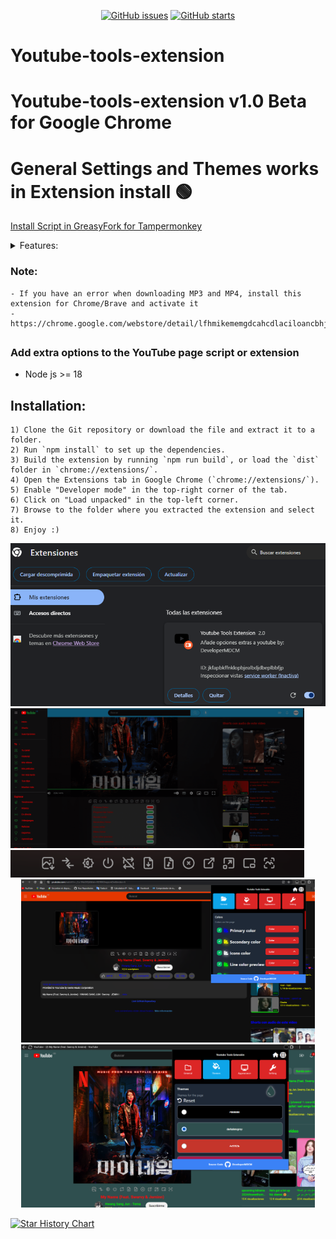 <p align="center">
   <a href="https://github.com/DeveloperMDCM/Youtube-tools-extension/issues"><img alt="GitHub issues" src="https://img.shields.io/github/issues/DeveloperMDCM/Youtube-tools-extension"></a>
   <a href="https://github.com/DeveloperMDCM/Youtube-tools-extension"><img alt="GitHub starts" src="https://img.shields.io/github/stars/DeveloperMDCM/Youtube-tools-extension"></a>
<p align="center">
   
# Youtube-tools-extension
# Youtube-tools-extension v1.0 Beta for Google Chrome 
# General Settings and Themes works in Extension install 🟢

[Install Script in GreasyFork for Tampermonkey](https://greasyfork.org/es/scripts/460680-youtube-tools-all-in-one-local-download-mp3-mp4-higt-quality-return-dislikes-and-more])

<details>
<summary>Features:</summary>
   
- Change default video player quality.
- Copy description video.
- Stats video playback.
- Hide comments.
- Hide sidebar.
- Disable autoplay.
- Disable subtitles.
- Effect wave visualizer.
- Download avatars.
- Select video quality.
- Stast video playback.
- Download avatars comments.
- Change video player size.
- Custom themes.   
- Change background image.
- Change background color.
- Skip ads video.
- Custom theme.
- Picture-in-Picture mode.
- Download profile picture/avatar.
- Loop/repeat video playback.
- Download audio as MP3.
- Download video in MP4 up to 8K with high quality.
- Display dislikes on videos.
- Display dislikes on shorts.
- Rate video with stars.
- Customize text color.
- Download thumbnail image.
- Capture video screenshot.
- Translate comments in videos and shorts.
- Translate individual comments.
- Filter screen display.
- Mirror mode enabled.
- Adapt background color to match video.
- Reset all settings.
- Switch shorts to classic mode.

</details>

### Note:
    - If you have an error when downloading MP3 and MP4, install this extension for Chrome/Brave and activate it
    - https://chrome.google.com/webstore/detail/lfhmikememgdcahcdlaciloancbhjino 
##
### Add extra options to the YouTube page script or extension
- Node js >= 18
## Installation:
    
    1) Clone the Git repository or download the file and extract it to a folder.
    2) Run `npm install` to set up the dependencies.
    3) Build the extension by running `npm run build`, or load the `dist` folder in `chrome://extensions/`.
    4) Open the Extensions tab in Google Chrome (`chrome://extensions/`).
    5) Enable "Developer mode" in the top-right corner of the tab.
    6) Click on "Load unpacked" in the top-left corner.
    7) Browse to the folder where you extracted the extension and select it.
    8) Enjoy :)
<img src="/images/how install.png" width="670">
<img src="/images/multi.png" width="470">
<img src="/images/ex2.png" width="470">
<div align="center">
<img src="/images/ex1.png" width="470">
<img src="/images/ex3.png" width="470">

</div>


[![Star History Chart](https://api.star-history.com/svg?repos=DeveloperMDCM/Youtube-tools-extension&type=Date)](https://star-history.com/#DeveloperMDCM/Youtube-tools-extension&Date)
